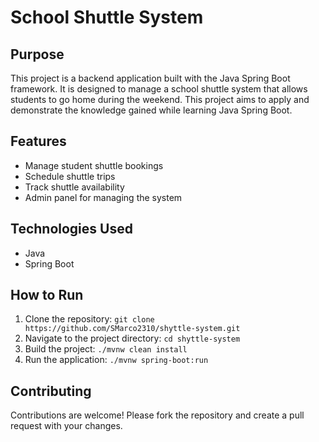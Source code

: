 # School Shuttle System

## Purpose

This project is a backend application built with the Java Spring Boot framework. It is designed to manage a school shuttle system that allows students to go home during the weekend. This project aims to apply and demonstrate the knowledge gained while learning Java Spring Boot. 

## Features

- Manage student shuttle bookings
- Schedule shuttle trips
- Track shuttle availability
- Admin panel for managing the system

## Technologies Used

- Java
- Spring Boot

## How to Run

1. Clone the repository: `git clone https://github.com/SMarco2310/shyttle-system.git`
2. Navigate to the project directory: `cd shyttle-system`
3. Build the project: `./mvnw clean install`
4. Run the application: `./mvnw spring-boot:run`

## Contributing

Contributions are welcome! Please fork the repository and create a pull request with your changes.


